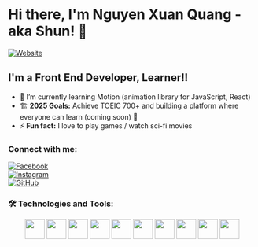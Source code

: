 # Hi there, I'm Nguyen Xuan Quang - aka Shun! 👋

[![Website](https://img.shields.io/badge/portfolio.vercel.app-UP-green)](https://shunquang.vercel.app)

## I'm a Front End Developer, Learner!!

- 🌱 I’m currently learning Motion (animation library for JavaScript, React)
- 🏗️ **2025 Goals:** Achieve TOEIC 700+ and building a platform where everyone can learn (coming soon) 🤣
- ⚡ **Fun fact:** I love to play games / watch sci-fi movies

### Connect with me:

[![Facebook](https://img.shields.io/badge/-Facebook-1877F2?style=for-the-badge&logo=facebook&logoColor=white)](https://facebook.com/shunquang)  
[![Instagram](https://img.shields.io/badge/-Instagram-E4405F?style=for-the-badge&logo=instagram&logoColor=white)](https://instagram.com/shun.xng_)  
[![GitHub](https://img.shields.io/badge/-GitHub-181717?style=for-the-badge&logo=github&logoColor=white)](https://github.com/hoangtushunzhang)

### 🛠 Technologies and Tools:

<p align="center">
  <img src="https://cdn.jsdelivr.net/gh/devicons/devicon/icons/react/react-original.svg" width="40px"/>
  <img src="https://cdn.jsdelivr.net/gh/devicons/devicon/icons/nextjs/nextjs-original.svg" width="40px"/>
  <img src="https://cdn.jsdelivr.net/gh/devicons/devicon/icons/javascript/javascript-original.svg" width="40px"/>
  <img src="https://cdn.jsdelivr.net/gh/devicons/devicon/icons/typescript/typescript-original.svg" width="40px"/>
  <img src="https://cdn.jsdelivr.net/gh/devicons/devicon/icons/html5/html5-original.svg" width="40px"/>
  <img src="https://cdn.jsdelivr.net/gh/devicons/devicon/icons/css3/css3-original.svg" width="40px"/>
  <img src="https://cdn.jsdelivr.net/gh/devicons/devicon/icons/git/git-original.svg" width="40px"/>
  <img src="https://cdn.jsdelivr.net/gh/devicons/devicon/icons/tailwindcss/tailwindcss-original.svg" width="40px"/>
  <img src="https://cdn.jsdelivr.net/gh/devicons/devicon/icons/supabase/supabase-original.svg" width="40px"/>
  <img src="https://cdn.jsdelivr.net/gh/devicons/devicon/icons/redux/redux-original.svg" width="40px"/>
</p>
